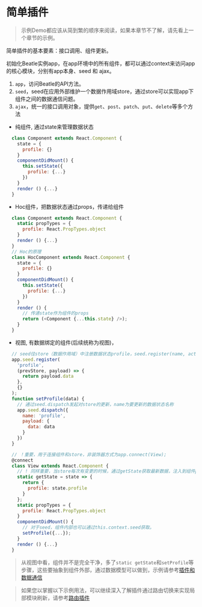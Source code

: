 # 简单插件

> 示例Demo都应该从简到繁的顺序来阅读，如果本章节不了解，请先看上一个章节的示例。

简单插件的基本要素：接口调用、组件更新。

初始化Beatle实例app，在app环境中的所有组件，都可以通过context来访问app的核心模块，分别有app本身、seed 和 ajax。
1. `app`，访问Beatle的API方法。
2. `seed`，seed在应用外部维护一个数据作用域store，通过store可以实现app下组件之间的数据通信问题。
3. `ajax`，统一的接口调用对象，提供`get`、`post`、`patch`、`put`、`delete`等多个方法
 
+  纯组件, 通过state来管理数据状态

```javascript
  class Component extends React.Component {
    state = {
      profile: {}
    }
    componentDidMount() {
      this.setState({
        profile: {...}
      })
    }
    render () {...}
  }
```

+ Hoc组件，把数据状态通过props，传递给组件
```javascript
  class Component extends React.Component {
    static propTypes = {
      profile: React.PropTypes.object
    }
    render () {...}
  }
  // Hoc的原理
  class HocComponent extends React.Component {
    state = {
      profile: {}
    }
    componentDidMount() {
      this.setState({
        profile: {...}
      })
    }
    render () {
      // 传递state作为组件的props
      return (<Component {...this.state} />);
    }
  }
```

+ 视图, 有数据绑定的组件(后续统称为视图)，
```javascript
  // seed往store（数据作用域）中注册数据状态profile，seed.register(name, action, defaultValue);
  app.seed.register(
    'profile', 
    (prevStore, payload) => {
      return payload.data
    },
    {}
  );
  function setProfile(data) {
    // 通过seed.dispatch发起对store的更新，name为要更新的数据状态名称
    app.seed.dispatch({
      name: 'profile',
      payload: {
        data: data
      }
    })
  }

  // ！重要，用于连接组件和store，非装饰器方式为app.connect(View);
  @connect
  class View extends React.Component {
    // ! 同样重要，当store每次有变更的时候，通过getState获取最新数据，注入到组件props中
    static getState = state => {
      return {
        profile: state.profile
      }
    };
    static propTypes = {
      profile: React.PropTypes.object
    }
    componentDidMount() {
      // 对于seed，组件内部也可以通过this.context.seed获取。
      setProfile({...});
    }
    render () {...}
  }
```

> 从视图中看，组件并不是完全干净，多了`static getState`和`setProfile`等步骤，这些要抽象到组件外部，通过数据模型可以做到，示例请参考[插件和数据通信](/beatle-projects/single/model)

> 如果您以掌握以下示例用法，可以继续深入了解插件通过路由切换来实现局部模块刷新，请参考[路由插件](/beatle-projects/single/route)